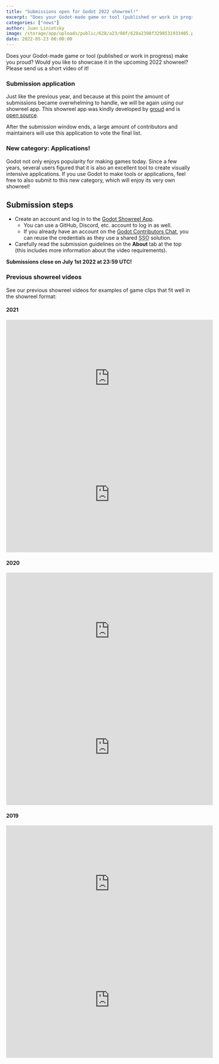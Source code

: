 ```yaml
---
title: "Submissions open for Godot 2022 showreel!"
excerpt: "Does your Godot-made game or tool (published or work in progress) make you proud? Would you like to showcase it in the upcoming 2022 showreel? Please send us a short video of it!"
categories: ["news"]
author: Juan Linietsky
image: /storage/app/uploads/public/628/a23/98f/628a2398f3298531933405.png
date: 2022-05-23 00:00:00
---
```


Does your Godot-made game or tool (published or work in progress) make you proud? Would you like to showcase it in the upcoming 2022 showreel? Please send us a short video of it!

### Submission application

Just like the previous year, and because at this point the amount of submissions became overwhelming to handle, we will be again using our showreel app. This showreel app was kindly developed by [groud](https://github.com/groud) and is [open source](https://github.com/groud/godot-showreel-voting).

After the submission window ends, a large amount of contributors and maintainers will use this application to vote the final list.

### New category: Applications!

Godot not only enjoys popularity for making games today. Since a few years, several users figured that it is also an excellent tool to create visually intensive applications. If you use Godot to make tools or applications, feel free to also submit to this new category, which will enjoy its very own showreel!

## Submission steps

- Create an account and log in to the [Godot Showreel App](https://showreel.godotengine.org/).
  - You can use a GitHub, Discord, etc. account to log in as well.
  - If you already have an account on the [Godot Contributors Chat](https://chat.godotengine.org/), you can reuse the credentials as they use a shared <abbr title="Single Sign-On">SSO</abbr> solution.
- Carefully read the submission guidelines on the **About** tab at the top (this includes more information about the video requirements).

**Submissions close on July 1st 2022 at 23:59 UTC!**


### Previous showreel videos

See our previous showreel videos for examples of game clips that fit well in the showreel format:

#### 2021

<iframe width="560" height="315" src="https://www.youtube-nocookie.com/embed/iAceTF0yE7I" frameborder="0" allow="accelerometer; autoplay; encrypted-media; gyroscope; picture-in-picture" allowfullscreen></iframe>

<iframe width="560" height="315" src="https://www.youtube-nocookie.com/embed/BhwMSfX-8iw" frameborder="0" allow="accelerometer; autoplay; encrypted-media; gyroscope; picture-in-picture" allowfullscreen></iframe>

#### 2020

<iframe width="560" height="315" src="https://www.youtube-nocookie.com/embed/UEDEIksGEjQ" frameborder="0" allow="accelerometer; autoplay; encrypted-media; gyroscope; picture-in-picture" allowfullscreen></iframe>

<iframe width="560" height="315" src="https://www.youtube-nocookie.com/embed/AIapugketbs" frameborder="0" allow="accelerometer; autoplay; encrypted-media; gyroscope; picture-in-picture" allowfullscreen></iframe>

#### 2019

<iframe width="560" height="315" src="https://www.youtube-nocookie.com/embed/NlKEO1N8wMM" frameborder="0" allow="accelerometer; autoplay; encrypted-media; gyroscope; picture-in-picture" allowfullscreen></iframe>

<iframe width="560" height="315" src="https://www.youtube-nocookie.com/embed/ODn4oOqWGik" frameborder="0" allow="accelerometer; autoplay; encrypted-media; gyroscope; picture-in-picture" allowfullscreen></iframe>
